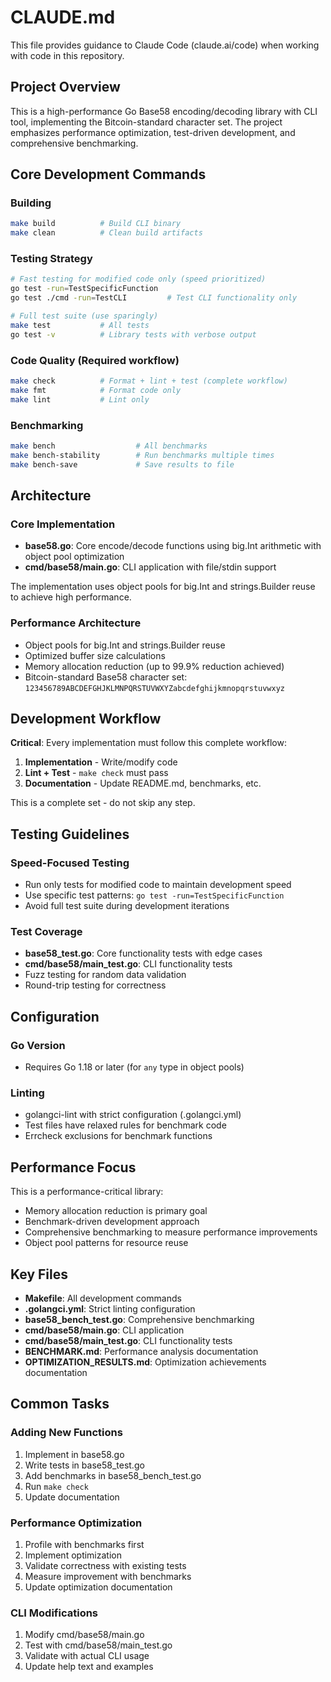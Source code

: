 # CLAUDE.md

This file provides guidance to Claude Code (claude.ai/code) when working with code in this repository.

## Project Overview

This is a high-performance Go Base58 encoding/decoding library with CLI tool, implementing the Bitcoin-standard character set. The project emphasizes performance optimization, test-driven development, and comprehensive benchmarking.

## Core Development Commands

### Building
```bash
make build          # Build CLI binary
make clean          # Clean build artifacts
```

### Testing Strategy
```bash
# Fast testing for modified code only (speed prioritized)
go test -run=TestSpecificFunction
go test ./cmd -run=TestCLI         # Test CLI functionality only

# Full test suite (use sparingly)
make test           # All tests
go test -v          # Library tests with verbose output
```

### Code Quality (Required workflow)
```bash
make check          # Format + lint + test (complete workflow)
make fmt            # Format code only
make lint           # Lint only
```

### Benchmarking
```bash
make bench                  # All benchmarks
make bench-stability        # Run benchmarks multiple times
make bench-save             # Save results to file
```

## Architecture

### Core Implementation
- **base58.go**: Core encode/decode functions using big.Int arithmetic with object pool optimization
- **cmd/base58/main.go**: CLI application with file/stdin support

The implementation uses object pools for big.Int and strings.Builder reuse to achieve high performance.

### Performance Architecture
- Object pools for big.Int and strings.Builder reuse
- Optimized buffer size calculations
- Memory allocation reduction (up to 99.9% reduction achieved)
- Bitcoin-standard Base58 character set: `123456789ABCDEFGHJKLMNPQRSTUVWXYZabcdefghijkmnopqrstuvwxyz`

## Development Workflow

**Critical**: Every implementation must follow this complete workflow:
1. **Implementation** - Write/modify code
2. **Lint + Test** - `make check` must pass
3. **Documentation** - Update README.md, benchmarks, etc.

This is a complete set - do not skip any step.

## Testing Guidelines

### Speed-Focused Testing
- Run only tests for modified code to maintain development speed
- Use specific test patterns: `go test -run=TestSpecificFunction`
- Avoid full test suite during development iterations

### Test Coverage
- **base58_test.go**: Core functionality tests with edge cases
- **cmd/base58/main_test.go**: CLI functionality tests
- Fuzz testing for random data validation
- Round-trip testing for correctness

## Configuration

### Go Version
- Requires Go 1.18 or later (for `any` type in object pools)

### Linting
- golangci-lint with strict configuration (.golangci.yml)
- Test files have relaxed rules for benchmark code
- Errcheck exclusions for benchmark functions

## Performance Focus

This is a performance-critical library:
- Memory allocation reduction is primary goal
- Benchmark-driven development approach
- Comprehensive benchmarking to measure performance improvements
- Object pool patterns for resource reuse

## Key Files

- **Makefile**: All development commands
- **.golangci.yml**: Strict linting configuration  
- **base58_bench_test.go**: Comprehensive benchmarking
- **cmd/base58/main.go**: CLI application
- **cmd/base58/main_test.go**: CLI functionality tests
- **BENCHMARK.md**: Performance analysis documentation
- **OPTIMIZATION_RESULTS.md**: Optimization achievements documentation

## Common Tasks

### Adding New Functions
1. Implement in base58.go
2. Write tests in base58_test.go
3. Add benchmarks in base58_bench_test.go
4. Run `make check`
5. Update documentation

### Performance Optimization
1. Profile with benchmarks first
2. Implement optimization
3. Validate correctness with existing tests
4. Measure improvement with benchmarks
5. Update optimization documentation

### CLI Modifications
1. Modify cmd/base58/main.go
2. Test with cmd/base58/main_test.go
3. Validate with actual CLI usage
4. Update help text and examples